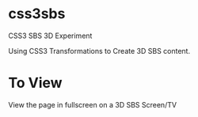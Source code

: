 css3sbs
=======

CSS3 SBS 3D Experiment

Using CSS3 Transformations to Create 3D SBS content.

To View
=======
View the page in fullscreen on a 3D SBS Screen/TV
